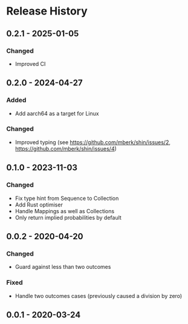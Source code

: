 # Release History

## 0.2.1 - 2025-01-05

### Changed

* Improved CI

## 0.2.0 - 2024-04-27

### Added

* Add aarch64 as a target for Linux

### Changed

* Improved typing (see https://github.com/mberk/shin/issues/2, https://github.com/mberk/shin/issues/4)

## 0.1.0 - 2023-11-03

### Changed

* Fix type hint from Sequence to Collection
* Add Rust optimiser
* Handle Mappings as well as Collections
* Only return implied probabilities by default

## 0.0.2 - 2020-04-20

### Changed

* Guard against less than two outcomes

### Fixed

* Handle two outcomes cases (previously caused a division by zero)

## 0.0.1 - 2020-03-24
